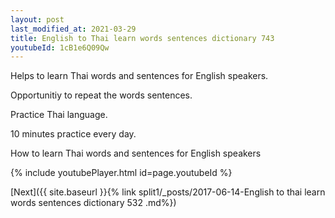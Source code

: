 ```yaml
---
layout: post
last_modified_at: 2021-03-29
title: English to Thai learn words sentences dictionary 743 
youtubeId: 1cB1e6Q09Qw
---
```

 
 
Helps to learn Thai words and sentences for English speakers.

Opportunitiy to repeat the words sentences. 

Practice Thai language. 
 
10 minutes practice every day. 
 
How to learn Thai words and sentences for English speakers 
 
{% include youtubePlayer.html id=page.youtubeId %}
 
 
[Next]({{ site.baseurl }}{% link  split1/_posts/2017-06-14-English to thai learn words sentences dictionary 532 .md%})
 
